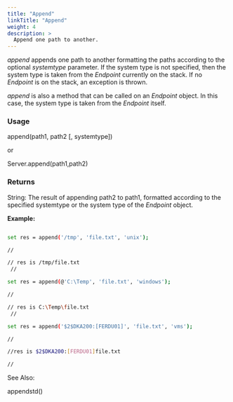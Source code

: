 ```yaml
---
title: "Append"
linkTitle: "Append"
weight: 4
description: >
  Append one path to another.
---
```


_append_ appends one path to another formatting the paths according to the optional _systemtype_ parameter. If the system type is not specified, then the system type is taken from the _Endpoint_ currently on the stack. If no _Endpoint_ is on the stack, an exception is thrown.

_append_ is also a method that can be called on an _Endpoint_ object. In this case, the system type is taken from the _Endpoint_ itself.

### Usage

append(path1, path2 [, systemtype])

or

Server.append(path1,path2)

### Returns

String: The result of appending path2 to path1, formatted according to the specified systemtype or the system type of the _Endpoint_ object.

**Example:**

```bash

set res = append('/tmp', 'file.txt', 'unix');

//

// res is /tmp/file.txt
 //

set res = append(@'C:\Temp', 'file.txt', 'windows');

//

// res is C:\Temp\file.txt
 //

set res = append('$2$DKA200:[FERDU01]', 'file.txt', 'vms');

//

//res is $2$DKA200:[FERDU01]file.txt

//
```

See Also:

appendstd()

